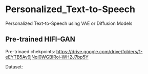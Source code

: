# Personalized_Text-to-Speech
Personalized Text-to-Speech using VAE or Diffusion Models

## Pre-trained HIFI-GAN
Pre-trinaed chekpoints: https://drive.google.com/drive/folders/1-eEYTB5Av9jNql0WGBlRoi-WH2J7bp5Y

Dataset: 
